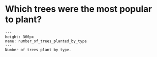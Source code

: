 # Which trees were the most popular to plant?

```{image} /images/number_of_trees_planted_by_type.png
---
height: 300px
name: number_of_trees_planted_by_type
---
Number of trees plant by type.